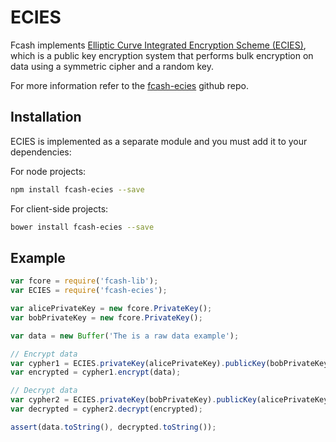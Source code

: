 # ECIES
Fcash implements [Elliptic Curve Integrated Encryption Scheme (ECIES)](http://en.wikipedia.org/wiki/Integrated_Encryption_Scheme), which is a public key encryption system that performs bulk encryption on data using a symmetric cipher and a random key.

For more information refer to the [fcash-ecies](https://github.com/fcash-project/fcash-ecies) github repo.

## Installation
ECIES is implemented as a separate module and you must add it to your dependencies:

For node projects:

```bash
npm install fcash-ecies --save
```

For client-side projects:

```bash
bower install fcash-ecies --save
```

## Example

```javascript
var fcore = require('fcash-lib');
var ECIES = require('fcash-ecies');

var alicePrivateKey = new fcore.PrivateKey();
var bobPrivateKey = new fcore.PrivateKey();

var data = new Buffer('The is a raw data example');

// Encrypt data
var cypher1 = ECIES.privateKey(alicePrivateKey).publicKey(bobPrivateKey.publicKey);
var encrypted = cypher1.encrypt(data);

// Decrypt data
var cypher2 = ECIES.privateKey(bobPrivateKey).publicKey(alicePrivateKey.publicKey);
var decrypted = cypher2.decrypt(encrypted);

assert(data.toString(), decrypted.toString());
```
